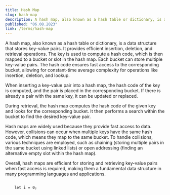 ```yaml
---
title: Hash Map
slug: hash-map
description: A hash map, also known as a hash table or dictionary, is a data structure that stores key-value pairs.
published: "06.08.2023"
link: /terms/hash-map
---
```


A hash map, also known as a hash table or dictionary, is a data structure that stores key-value pairs. It provides efficient insertion, deletion, and retrieval operations. The key is used to compute a hash code, which is then mapped to a bucket or slot in the hash map. Each bucket can store multiple key-value pairs. The hash code ensures fast access to the corresponding bucket, allowing for constant-time average complexity for operations like insertion, deletion, and lookup.

When inserting a key-value pair into a hash map, the hash code of the key is computed, and the pair is placed in the corresponding bucket. If there is already a pair with the same key, it can be updated or replaced.

During retrieval, the hash map computes the hash code of the given key and looks for the corresponding bucket. It then performs a search within the bucket to find the desired key-value pair.

Hash maps are widely used because they provide fast access to data. However, collisions can occur when multiple keys have the same hash code, which means they map to the same bucket. To handle collisions, various techniques are employed, such as chaining (storing multiple pairs in the same bucket using linked lists) or open addressing (finding an alternative empty slot within the hash map).

Overall, hash maps are efficient for storing and retrieving key-value pairs when fast access is required, making them a fundamental data structure in many programming languages and applications.

<code>
    let i = 0;
</code>
